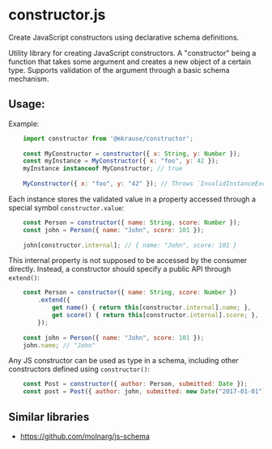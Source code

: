
# constructor.js

Create JavaScript constructors using declarative schema definitions.

Utility library for creating JavaScript constructors. A "constructor" being a function that takes some argument and creates a new object of a certain type. Supports validation of the argument through a basic schema mechanism.


## Usage:

Example:

```js
    import constructor from '@mkrause/constructor';
    
    const MyConstructor = constructor({ x: String, y: Number });
    const myInstance = MyConstructor({ x: "foo", y: 42 });
    myInstance instanceof MyConstructor; // true
    
    MyConstructor({ x: "foo", y: "42" }); // Throws `InvalidInstanceException`
```

Each instance stores the validated value in a property accessed through a special symbol `constructor.value`:

```js
    const Person = constructor({ name: String, score: Number });
    const john = Person({ name: "John", score: 101 });
    
    john[constructor.internal]; // { name: "John", score: 101 }
```

This internal property is not supposed to be accessed by the consumer directly. Instead, a constructor should specify a public API through `extend()`:

```js
    const Person = constructor({ name: String, score: Number })
        .extend({
            get name() { return this[constructor.internal].name; },
            get score() { return this[constructor.internal].score; },
        });
    
    const john = Person({ name: "John", score: 101 });
    john.name; // "John"
```

Any JS constructor can be used as type in a schema, including other constructors defined using `constructor()`:

```js
    const Post = constructor({ author: Person, submitted: Date });
    const post = Post({ author: john, submitted: new Date("2017-01-01") });
```


## Similar libraries

- https://github.com/molnarg/js-schema
